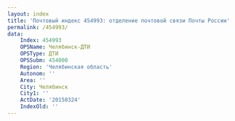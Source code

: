 ```yaml
---
layout: index
title: 'Почтовый индекс 454993: отделение почтовой связи Почты России'
permalink: /454993/
data:
    Index: 454993
    OPSName: Челябинск-ДТИ
    OPSType: ДТИ
    OPSSubm: 454000
    Region: 'Челябинская область'
    Autonom: ''
    Area: ''
    City: Челябинск
    City1: ''
    ActDate: '20150324'
    IndexOld: ''
---
```

